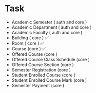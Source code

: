 # Task

- Academic Semester ( auth and core )
- Academic Department ( auth and core )
- Academic Faculty ( auth and core )
- Building ( core ) ✅
- Room ( core ) ✅
- Course (core ) ✅
- Offered Course (core )
- Offered Course Class Schedule (core )
- Offered Course Section (core )
- Semester Registration (core )
- Student Enrolled Course (core )
- Student Enrolled Course Mark (core )
- Semester Payment (core )

